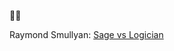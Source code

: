💙💛

Raymond Smullyan: [Sage vs Logician](https://gist.github.com/dantonyuk/d08f0904e96ce6044201115ae59a0808)
